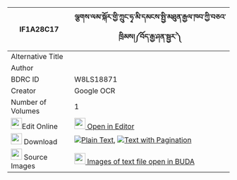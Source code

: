 |IF1A28C17|ལྕགས་ལམ་སྐོར་གྱི་ཀྲུང་ཧྭ་མི་དམངས་སྤྱི་མཐུན་རྒྱལ་ཁབ་ཀྱི་བཅའ་ཁྲིམས།༼བོད་རྒྱ་ཤན་སྦྱར་༽ 
| --- | --- 
|Alternative Title |
|Author | 
|BDRC ID | W8LS18871
|Creator | Google OCR
|Number of Volumes| 1
|<img width="25" src="https://img.icons8.com/color/25/000000/edit-property.png">Edit Online| [<img width="25" src="https://avatars.githubusercontent.com/u/45091458?s=200&v=4"> Open in Editor](http://editor.openpecha.org/IF1A28C17)
|<img width="25" src="https://img.icons8.com/fluent/48/000000/download-2.png"/>  Download | [![](https://img.icons8.com/color/20/000000/txt.png)Plain Text](https://github.com/Openpecha/IF1A28C17/releases/download/v1/chaklam_kor_gyi_trung_ha_miman_plain_IF1A28C17.zip), [![](https://img.icons8.com/color/20/000000/txt.png)Text with Pagination](https://github.com/Openpecha/IF1A28C17/releases/download/v1/chaklam_kor_gyi_trung_ha_miman_pages_IF1A28C17.zip)
|<img width="25" src="https://img.icons8.com/plasticine/100/000000/pictures-folder.png"/>  Source Images | [<img width="25" src="https://library.bdrc.io/icons/BUDA-small.svg"> Images of text file open in BUDA](https://library.bdrc.io/show/bdr:W8LS18871)